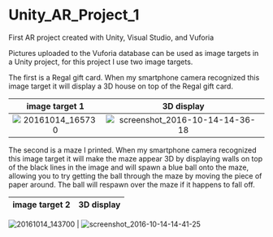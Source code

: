 # Unity_AR_Project_1
First AR project created with Unity, Visual Studio, and Vuforia

Pictures uploaded to the Vuforia database can be used as image targets in a Unity project, for this project I use two image targets. 

The first is a Regal gift card. When my smartphone camera recognized this image target it will display a 3D house on
top of the Regal gift card.


image target 1             |  3D display
:-------------------------:|:-------------------------:
![20161014_165730](https://cloud.githubusercontent.com/assets/14703849/19405915/312892d0-9232-11e6-9d95-a940f7513f79.jpg)  |  ![screenshot_2016-10-14-14-36-18](https://cloud.githubusercontent.com/assets/14703849/19405698/806eda64-922f-11e6-959c-f9c74c98ae23.png)


The second is a maze I printed. When my smartphone camera recognized this image target it will make the maze appear 3D
by displaying walls on top of the black lines in the image and will spawn a blue ball onto the maze, allowing you to 
try getting the ball through the maze by moving the piece of paper around. The ball will respawn over the maze if it 
happens to fall off.


image target 2             |  3D display
:-------------------------:|:-------------------------:
![20161014_143700](https://cloud.githubusercontent.com/assets/14703849/19405883/ba098a9c-9231-11e6-9e37-3309768008d3.jpg)
  |  ![screenshot_2016-10-14-14-41-25](https://cloud.githubusercontent.com/assets/14703849/19405722/dc3f5a08-922f-11e6-9153-1360928235ca.png)



